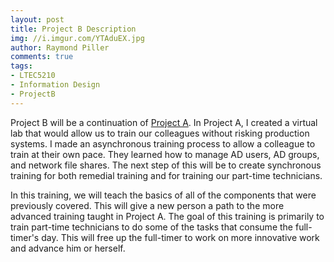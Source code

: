 ```yaml
---
layout: post
title: Project B Description
img: //i.imgur.com/YTAduEX.jpg
author: Raymond Piller
comments: true
tags:
- LTEC5210
- Information Design
- ProjectB
---
```

Project B will be a continuation of [Project A](/2018/06/11/project-1a-description).
In Project A, I created a virtual lab that would allow us to train our colleagues without risking production systems.
I made an asynchronous training process to allow a colleague to train at their own pace.
They learned how to manage AD users, AD groups, and network file shares.
The next step of this will be to create synchronous training for both remedial training and for training our part-time technicians.

In this training, we will teach the basics of all of the components that were previously covered.
This will give a new person a path to the more advanced training taught in Project A.
The goal of this training is primarily to train part-time technicians to do some of the tasks that consume the full-timer's day.
This will free up the full-timer to work on more innovative work and advance him or herself.